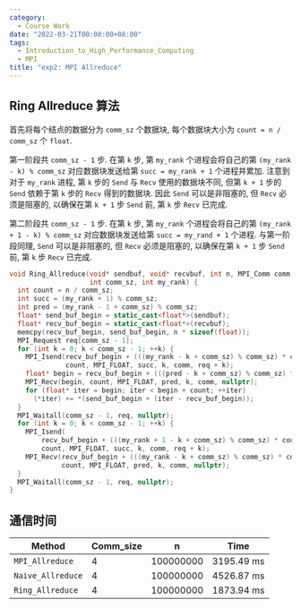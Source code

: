 ```yaml
---
category:
  - Course Work
date: "2022-03-21T00:00:00+08:00"
tags:
  - Introduction_to_High_Performance_Computing
  - MPI
title: "exp2: MPI Allreduce"
---
```


## Ring Allreduce 算法

首先将每个结点的数据分为 `comm_sz` 个数据块, 每个数据块大小为 `count = n / comm_sz` 个 `float`.

第一阶段共 `comm_sz - 1` 步. 在第 `k` 步, 第 `my_rank` 个进程会将自己的第 `(my_rank - k) % comm_sz` 对应数据块发送给第 `succ = my_rank + 1` 个进程并累加. 注意到对于 `my_rank` 进程, 第 `k` 步的 `Send` 与 `Recv` 使用的数据块不同, 但第 `k + 1` 步的 `Send` 依赖于第 `k` 步的 `Recv` 得到的数据块. 因此 `Send` 可以是非阻塞的, 但 `Recv` 必须是阻塞的, 以确保在第 `k + 1` 步 `Send` 前, 第 `k` 步 `Recv` 已完成.

第二阶段共 `comm_sz - 1` 步. 在第 `k` 步, 第 `my_rank` 个进程会将自己的第 `(my_rank + 1 - k) % comm_sz` 对应数据块发送给第 `succ = my_rand + 1` 个进程. 与第一阶段同理, `Send` 可以是非阻塞的, 但 `Recv` 必须是阻塞的, 以确保在第 `k + 1` 步 `Send` 前, 第 `k` 步 `Recv` 已完成.

```cpp
void Ring_Allreduce(void* sendbuf, void* recvbuf, int n, MPI_Comm comm,
                    int comm_sz, int my_rank) {
  int count = n / comm_sz;
  int succ = (my_rank + 1) % comm_sz;
  int pred = (my_rank - 1 + comm_sz) % comm_sz;
  float* send_buf_begin = static_cast<float*>(sendbuf);
  float* recv_buf_begin = static_cast<float*>(recvbuf);
  memcpy(recv_buf_begin, send_buf_begin, n * sizeof(float));
  MPI_Request req[comm_sz - 1];
  for (int k = 0; k < comm_sz - 1; ++k) {
    MPI_Isend(recv_buf_begin + (((my_rank - k + comm_sz) % comm_sz) * count),
              count, MPI_FLOAT, succ, k, comm, req + k);
    float* begin = recv_buf_begin + (((pred - k + comm_sz) % comm_sz) * count);
    MPI_Recv(begin, count, MPI_FLOAT, pred, k, comm, nullptr);
    for (float* iter = begin; iter < begin + count; ++iter)
      (*iter) += *(send_buf_begin + (iter - recv_buf_begin));
  }
  MPI_Waitall(comm_sz - 1, req, nullptr);
  for (int k = 0; k < comm_sz - 1; ++k) {
    MPI_Isend(
        recv_buf_begin + (((my_rank + 1 - k + comm_sz) % comm_sz) * count),
        count, MPI_FLOAT, succ, k, comm, req + k);
    MPI_Recv(recv_buf_begin + (((my_rank - k + comm_sz) % comm_sz) * count),
             count, MPI_FLOAT, pred, k, comm, nullptr);
  }
  MPI_Waitall(comm_sz - 1, req, nullptr);
}
```

## 通信时间

| Method            | Comm_size | n         | Time       |
| ----------------- | --------- | --------- | ---------- |
| `MPI_Allreduce`   | 4         | 100000000 | 3195.49 ms |
| `Naive_Allreduce` | 4         | 100000000 | 4526.87 ms |
| `Ring_Allreduce`  | 4         | 100000000 | 1873.94 ms |
